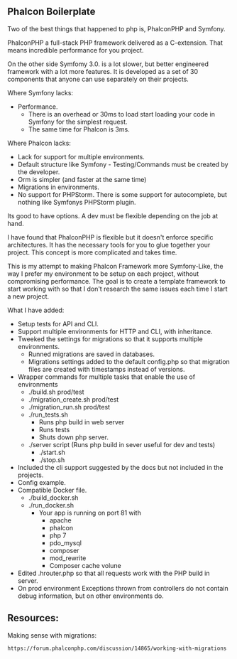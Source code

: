 Phalcon Boilerplate 
-------------------

Two of the best things that happened to php is, PhalconPHP and Symfony.

PhalconPHP a full-stack PHP framework delivered as a C-extension. That means incredible performance for you project.

On the other side Symfomy 3.0. is a lot slower, but better engineered framework with a lot more features. It is developed as a set of 30 components that anyone can use separately on their projects.

Where Symfony lacks:

- Performance.
	- There is an overhead or 30ms to load start loading your code in Symfony for the simplest request.
	- The same time for Phalcon is 3ms.

Where Phalcon lacks:

- Lack for support for multiple environments.
- Default structure like Symfony - Testing/Commands must be created by the developer.
- Orm is simpler (and faster at the same time)
- Migrations in environments.
- No support for PHPStorm. There is some support for autocomplete, but nothing like Symfonys PHPStorm plugin.

Its good to have options. A dev must be flexible depending on the job at hand.

I have found that PhalconPHP is flexible but it doesn't enforce specific architectures. It has the necessary tools for you to glue together your project. This concept is more complicated and takes time.

This is my attempt to making Phalcon Framework more Symfony-Like, the way I prefer my environment to be setup on each project, without compromising performance. The goal is to create a template framework to start working with so that I don't research the same issues each time I start a new project.

What I have added:

- Setup tests for API and CLI.
- Support multiple environments for HTTP and CLI, with inheritance.
- Tweeked the settings for migrations so that it supports multiple environments.
	- Runned migrations are saved in databases.
	- Migrations settings added to the default config.php so that migration files are created with timestamps instead of versions. 
- Wrapper commands for multiple tasks that enable the use of environments
	- ./build.sh prod/test
	- ./migration_create.sh prod/test
	- ./migration_run.sh prod/test
	- ./run_tests.sh
		- Runs php build in web server
		- Runs tests
		- Shuts down php server.
	- ./server script (Runs php build in sever useful for dev and tests)
		- ./start.sh
		- ./stop.sh
- Included the cli support suggested by the docs but not included in the projects.
- Config example.
- Compatible Docker file.
	- ./build_docker.sh
	- ./run_docker.sh
		- Your app is running on port 81 with 
			- apache
			- phalcon 
			- php 7
			- pdo_mysql
			- composer
			- mod_rewrite
			- Composer cache volune
- Edited .hrouter.php so that all requests work with the PHP build in server.
- On prod environment Exceptions thrown from controllers do not contain debug information, but on other environments do.


Resources:
-----------

Making sense with migrations:
    
    https://forum.phalconphp.com/discussion/14865/working-with-migrations
    
